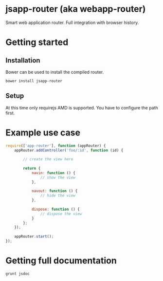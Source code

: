 jsapp-router (aka webapp-router)
==============
Smart web application router. Full integration with browser history.

# Getting started
## Installation
Bower can be used to install the compiled router.
```shell
bower install jsapp-router
```
## Setup
At this time only requirejs AMD is supported. You have to configure the path first.

# Example use case
```js
require(['app-router'], function (appRouter) {
    appRouter.addController('foo/:id', function (id) {
        
        // create the view here
        
        return {
            navin: function () {
                // show the view
            },
            
            navout: function () {
                // hide the view
            },
            
            dispose: function () {
                // dispose the view
            }
        };
    });
    
    appRouter.start();
});
```
# Getting full documentation
```shell
grunt jsdoc
```
